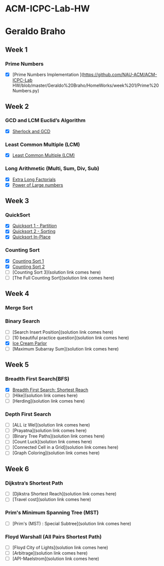 # ACM-ICPC-Lab-HW
 
# Geraldo Braho


## Week 1
### Prime Numbers

- [x] [Prime Numbers Implementation ](https://github.com/NAU-ACM/ACM-ICPC-Lab HW/blob/master/Geraldo%20Braho/HomeWorks/week%201/Prime%20Numbers.py)

## Week 2
### GCD and LCM Euclid’s Algorithm
- [x] [Sherlock and GCD](https://github.com/NAU-ACM/ACM-ICPC-Lab-HW/blob/master/Geraldo%20Braho/HomeWorks/week%202/Sherlock%20and%20GCD.py)

### Least Common Multiple (LCM)
- [x] [Least Common Multiple (LCM)](https://github.com/NAU-ACM/ACM-ICPC-Lab-HW/blob/master/Geraldo%20Braho/HomeWorks/week%202/Least%20Common%20Multiple%20(LCM).py )
 
### Long Arithmetic (Multi, Sum, Div, Sub)

- [x] [Extra Long Factorials](https://github.com/NAU-ACM/ACM-ICPC-Lab-HW/blob/master/Geraldo%20Braho/HomeWorks/week%202/Extra%20Long%20Factorials.py)
- [x] [Power of Large numbers](https://github.com/NAU-ACM/ACM-ICPC-Lab-HW/blob/master/Geraldo%20Braho/HomeWorks/week%202/Power%20of%20large%20numbers.py)

## Week 3

### QuickSort
 
- [x] [Quicksort 1 - Partition](https://github.com/NAU-ACM/ACM-ICPC-Lab-HW/blob/master/Geraldo%20Braho/HomeWorks/week%203/Quic%20Sort-partition.py)
- [x] [Quicksort 2 - Sorting](https://github.com/NAU-ACM/ACM-ICPC-Lab-HW/blob/master/Geraldo%20Braho/HomeWorks/week%203/Quicksort%202%20-%20Sorting.py)
- [x] [Quicksort In-Place](https://github.com/NAU-ACM/ACM-ICPC-Lab-HW/blob/master/Geraldo%20Braho/HomeWorks/week%203/Quicksort%20In-Place.py)
 
### Counting Sort
 
- [x] [Counting Sort 1](https://github.com/NAU-ACM/ACM-ICPC-Lab-HW/blob/master/Geraldo%20Braho/HomeWorks/week%203/Counting%20sort-1.py)
- [x] [Counting Sort 2](https://github.com/NAU-ACM/ACM-ICPC-Lab-HW/blob/master/Geraldo%20Braho/HomeWorks/week%203/Counting%20sort-2.py)
- [ ] [Counting Sort 3](solution link comes here)
- [ ] [The Full Counting Sort](solution link comes here)
 
## Week 4
### Merge Sort
### Binary Search
 
 - [ ] [Search Insert Position](solution link comes here)
 - [ ] [10 beautiful practice question](solution link comes here)
 - [x] [Ice Cream Parlor](https://github.com/geraldo1993/Hackerrank/blob/master/Algorithm/Searching/Ice%20Cream%20Parlor.py)
 - [ ] [Maximum Subarray Sum](solution link comes here)

## Week 5
### Breadth First Search(BFS)

- [x] [Breadth First Search: Shortest Reach](https://github.com/NAU-ACM/ACM-ICPC-Lab-HW/blob/master/Geraldo%20Braho/HomeWorks/Breadth%20First%20Search-%20Shortest%20Reach.py)
- [ ] [Hike](solution link comes here)
- [ ] [Herding](solution link comes here)
### Depth First Search
- [ ] [ALL iz Wel](solution link comes here)
- [ ] [Prayatna](solution link comes here)
- [ ] [Binary Tree Paths](solution link comes here)
- [ ] [Count Luck](solution link comes here)
- [ ] [Connected Cell in a Grid](solution link comes here)
- [ ] [Graph Coloring](solution link comes here)

 ## Week 6
 ### Dijkstra’s Shortest Path
- [ ] [Djikstra Shortest Reach](solution link comes here)
- [ ] [Travel cost](solution link comes here)
 
 ### Prim's Minimum Spanning Tree (MST)
 - [ ] [Prim's (MST) : Special Subtree](solution link comes here)
 
 ### Floyd Warshall (All Pairs Shortest Path)
 
- [ ] [Floyd City of Lights](solution link comes here)
- [ ] [Arbitrage](solution link comes here)
- [ ] [API-Maelstrom](solution link comes here)
